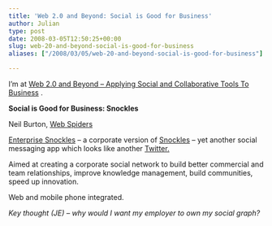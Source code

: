 ```yaml
---
title: 'Web 2.0 and Beyond: Social is Good for Business'
author: Julian
type: post
date: 2008-03-05T12:50:25+00:00
slug: web-20-and-beyond-social-is-good-for-business 
aliases: ["/2008/03/05/web-20-and-beyond-social-is-good-for-business"]

---
```

I’m at [Web 2.0 and Beyond &#8211; Applying Social and Collaborative Tools To Business][1] .

**Social is Good for Business: Snockles** 

Neil Burton, [Web Spiders][2]

[Enterprise Snockles][3] &#8211; a corporate version of [Snockles][4] &#8211; yet another social messaging app which looks like another [Twitter.][5] 

Aimed at creating a corporate social network to build better commercial and team relationships, improve knowledge management, build communities, speed up innovation.

Web and mobile phone integrated.

_Key thought (JE) &#8211; why would I want my employer to own my social graph?_

 [1]: https://www.focusbiz.co.uk/conferences/web2.0/
 [2]: https://www.webspiders.com/en/index.asp
 [3]: https://enterprise.snockles.com/
 [4]: https://www.snockles.com/
 [5]: https://www.twitter.com